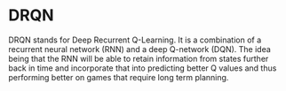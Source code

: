 # DRQN

DRQN stands for Deep Recurrent Q-Learning. It is a combination of a recurrent neural network (RNN) and a deep Q-network (DQN). The idea being that the RNN will be able to retain information from states further back in time and incorporate that into predicting better Q values and thus performing better on games that require long term planning.